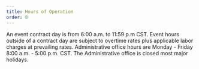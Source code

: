 ```yaml
---
title: Hours of Operation
order: 8
---
```


An event contract day is from 6:00 a.m. to 11:59 p.m CST. Event hours outside of a contract day are subject to overtime rates plus applicable labor charges at prevailing rates. Administrative office hours are Monday - Friday 8:00 a.m. - 5:00 p.m. CST. The Administrative office is closed most major holidays.
